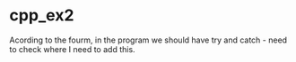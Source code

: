 # cpp_ex2

Acording to the fourm, in the program we should have try and catch - need to check where I need to add this.
